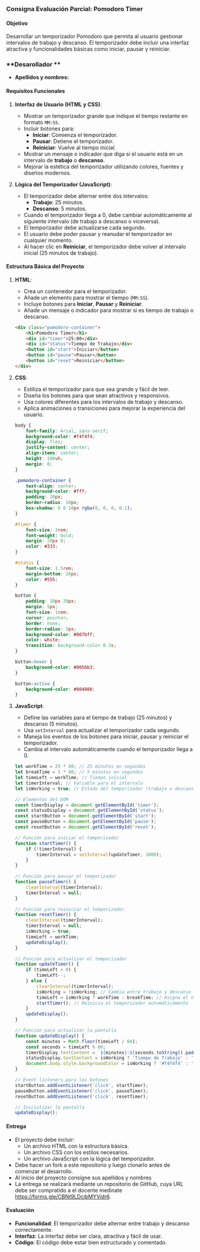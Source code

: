 
### **Consigna Evaluación Parcial: Pomodoro Timer**

#### **Objetivo**
Desarrollar un temporizador Pomodoro que permita al usuario gestionar intervalos de trabajo y descanso. El temporizador debe incluir una interfaz atractiva y funcionalidades básicas como iniciar, pausar y reiniciar.
### **Desarollador **
- **Apellidos y nombres:** 
#### **Requisitos Funcionales**
1. **Interfaz de Usuario (HTML y CSS)**:
   - Mostrar un temporizador grande que indique el tiempo restante en formato `MM:SS`.
   - Incluir botones para:
     - **Iniciar**: Comienza el temporizador.
     - **Pausar**: Detiene el temporizador.
     - **Reiniciar**: Vuelve al tiempo inicial.
   - Mostrar un mensaje o indicador que diga si el usuario está en un intervalo de **trabajo** o **descanso**.
   - Mejorar la estética del temporizador utilizando colores, fuentes y diseños modernos.

2. **Lógica del Temporizador (JavaScript)**:
   - El temporizador debe alternar entre dos intervalos:
     - **Trabajo**: 25 minutos.
     - **Descanso**: 5 minutos.
   - Cuando el temporizador llega a 0, debe cambiar automáticamente al siguiente intervalo (de trabajo a descanso o viceversa).
   - El temporizador debe actualizarse cada segundo.
   - El usuario debe poder pausar y reanudar el temporizador en cualquier momento.
   - Al hacer clic en **Reiniciar**, el temporizador debe volver al intervalo inicial (25 minutos de trabajo).

#### **Estructura Básica del Proyecto**

1. **HTML**:
   - Crea un contenedor para el temporizador.
   - Añade un elemento para mostrar el tiempo (`MM:SS`).
   - Incluye botones para **Iniciar**, **Pausar** y **Reiniciar**.
   - Añade un mensaje o indicador para mostrar si es tiempo de trabajo o descanso.

   ```html
   <div class="pomodoro-container">
       <h1>Pomodoro Timer</h1>
       <div id="timer">25:00</div>
       <div id="status">Tiempo de Trabajo</div>
       <button id="start">Iniciar</button>
       <button id="pause">Pausar</button>
       <button id="reset">Reiniciar</button>
   </div>
   ```

2. **CSS**:
   - Estiliza el temporizador para que sea grande y fácil de leer.
   - Diseña los botones para que sean atractivos y responsivos.
   - Usa colores diferentes para los intervalos de trabajo y descanso.
   - Aplica animaciones o transiciones para mejorar la experiencia del usuario.

   ```css
   body {
       font-family: Arial, sans-serif;
       background-color: #f4f4f4;
       display: flex;
       justify-content: center;
       align-items: center;
       height: 100vh;
       margin: 0;
   }

   .pomodoro-container {
       text-align: center;
       background-color: #fff;
       padding: 20px;
       border-radius: 10px;
       box-shadow: 0 0 10px rgba(0, 0, 0, 0.1);
   }

   #timer {
       font-size: 3rem;
       font-weight: bold;
       margin: 20px 0;
       color: #333;
   }

   #status {
       font-size: 1.5rem;
       margin-bottom: 20px;
       color: #555;
   }

   button {
       padding: 10px 20px;
       margin: 5px;
       font-size: 1rem;
       cursor: pointer;
       border: none;
       border-radius: 5px;
       background-color: #007bff;
       color: white;
       transition: background-color 0.3s;
   }

   button:hover {
       background-color: #0056b3;
   }

   button:active {
       background-color: #004080;
   }
   ```

3. **JavaScript**:
   - Define las variables para el tiempo de trabajo (25 minutos) y descanso (5 minutos).
   - Usa `setInterval` para actualizar el temporizador cada segundo.
   - Maneja los eventos de los botones para iniciar, pausar y reiniciar el temporizador.
   - Cambia el intervalo automáticamente cuando el temporizador llega a 0.

   ```javascript
   let workTime = 25 * 60; // 25 minutos en segundos
   let breakTime = 5 * 60; // 5 minutos en segundos
   let timeLeft = workTime; // Tiempo inicial
   let timerInterval; // Variable para el intervalo
   let isWorking = true; // Estado del temporizador (trabajo o descanso)

   // Elementos del DOM
   const timerDisplay = document.getElementById('timer');
   const statusDisplay = document.getElementById('status');
   const startButton = document.getElementById('start');
   const pauseButton = document.getElementById('pause');
   const resetButton = document.getElementById('reset');

   // Función para iniciar el temporizador
   function startTimer() {
       if (!timerInterval) {
           timerInterval = setInterval(updateTimer, 1000);
       }
   }

   // Función para pausar el temporizador
   function pauseTimer() {
       clearInterval(timerInterval);
       timerInterval = null;
   }

   // Función para reiniciar el temporizador
   function resetTimer() {
       clearInterval(timerInterval);
       timerInterval = null;
       isWorking = true;
       timeLeft = workTime;
       updateDisplay();
   }

   // Función para actualizar el temporizador
   function updateTimer() {
       if (timeLeft > 0) {
           timeLeft--;
       } else {
           clearInterval(timerInterval);
           isWorking = !isWorking; // Cambia entre trabajo y descanso
           timeLeft = isWorking ? workTime : breakTime; // Asigna el nuevo tiempo
           startTimer(); // Reinicia el temporizador automáticamente
       }
       updateDisplay();
   }

   // Función para actualizar la pantalla
   function updateDisplay() {
       const minutes = Math.floor(timeLeft / 60);
       const seconds = timeLeft % 60;
       timerDisplay.textContent = `${minutes}:${seconds.toString().padStart(2, '0')}`;
       statusDisplay.textContent = isWorking ? 'Tiempo de Trabajo' : 'Tiempo de Descanso';
       document.body.style.backgroundColor = isWorking ? '#f4f4f4' : '#d4edda'; // Cambia el color de fondo
   }

   // Event listeners para los botones
   startButton.addEventListener('click', startTimer);
   pauseButton.addEventListener('click', pauseTimer);
   resetButton.addEventListener('click', resetTimer);

   // Inicializar la pantalla
   updateDisplay();
   ```


#### **Entrega**
- El proyecto debe incluir:
  - Un archivo HTML con la estructura básica.
  - Un archivo CSS con los estilos necesarios.
  - Un archivo JavaScript con la lógica del temporizador.
- Debe hacer un fork a este repositorio y luego clonarlo antes de comenzar el desarrollo.
- Al inicio del proyecto consigne sus apellidos y nombres
- La entrega se realizará mediante un repositorio de GitHub, cuya URL debe ser compratido a el docente medinate https://forms.gle/CBNt9LDcjbMYVidr6.


#### **Evaluación**
- **Funcionalidad**: El temporizador debe alternar entre trabajo y descanso correctamente.
- **Interfaz**: La interfaz debe ser clara, atractiva y fácil de usar.
- **Código**: El código debe estar bien estructurado y comentado.
